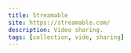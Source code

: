```yaml
---
title: Streamable
site: https://streamable.com/
description: Video sharing.
tags: [collection, vide, sharing]
---
```

